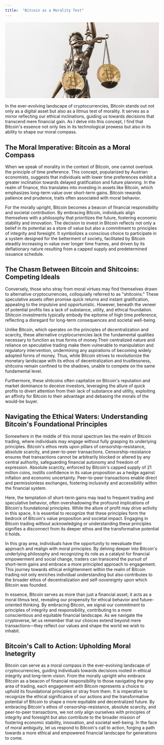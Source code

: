 ```yaml
---
title:  "Bitcoin as a Morality Test"
---
```

![Bitcoin Justice](/assets/JusticeStatueBitcoin.webp)

In the ever-evolving landscape of cryptocurrencies, Bitcoin stands out not only as a digital asset but also as a litmus test of morality. It serves as a mirror reflecting our ethical inclinations, guiding us towards decisions that transcend mere financial gain. As I delve into this concept, I find that Bitcoin's essence not only lies in its technological prowess but also in its ability to shape our moral compass.

## The Moral Imperative: Bitcoin as a Moral Compass

When we speak of morality in the context of Bitcoin, one cannot overlook the principle of time preference. This concept, popularized by Austrian economists, suggests that individuals with lower time preferences exhibit a greater inclination towards delayed gratification and future planning. In the realm of finance, this translates into investing in assets like Bitcoin, which emphasizes long-term value over short-term gains. Bitcoin rewards patience and prudence, traits often associated with moral behavior.

For the morally upright, Bitcoin becomes a beacon of financial responsibility and societal contribution. By embracing Bitcoin, individuals align themselves with a philosophy that prioritizes the future, fostering economic stability and innovation. The decision to invest in Bitcoin reflects not only a belief in its potential as a store of value but also a commitment to principles of integrity and foresight. It symbolizes a conscious choice to participate in a system designed for the betterment of society, facilitated by Bitcoin steadily increasing in value over longer time frames, and driven by its deflationary nature resulting from a capped supply and predetermined issuance schedule.

## The Chasm Between Bitcoin and Shitcoins: Competing Ideals 

Conversely, those who stray from moral virtues may find themselves drawn to alternative cryptocurrencies, colloquially referred to as "shitcoins." These speculative assets often promise quick returns and instant gratification, appealing to the impulsive and opportunistic. However, beneath the veneer of potential profits lies a lack of substance, utility, and ethical foundation. Shitcoin investments typically embody the epitome of high time preference, reflecting a disregard for long-term consequences and societal well-being. 

Unlike Bitcoin, which operates on the principles of decentralization and scarcity, these alternative cryptocurrencies lack the fundamental qualities necessary to function as true forms of money.Their centralized nature and reliance on speculative trading make them vulnerable to manipulation and regulatory intervention, undermining any aspirations of becoming widely adopted forms of money. Thus, while Bitcoin strives to revolutionize the monetary landscape with its ethos of decentralization and trustlessness, shitcoins remain confined to the shadows, unable to compete on the same fundamental level.

Furthermore, these shitcoins often capitalize on Bitcoin's reputation and market dominance to deceive investors, leveraging the allure of quick profits to divert attention from their lack of substance and utility, exploiting an affinity for Bitcoin to their advantage and debasing the morals of the would-be buyer.

## Navigating the Ethical Waters: Understanding Bitcoin's Foundational Principles

Somewhere in the middle of this moral spectrum lies the realm of Bitcoin trading, where individuals may engage without fully grasping its underlying principles. Bitcoin's ethos rests upon pillars of censorship-resistance, absolute scarcity, and peer-to-peer transactions. Censorship-resistance ensures that transactions cannot be arbitrarily blocked or altered by any central authority, safeguarding financial autonomy and freedom of expression. Absolute scarcity, enforced by Bitcoin's capped supply of 21 million coins, instills confidence in its value proposition as a hedge against inflation and economic uncertainty. Peer-to-peer transactions enable direct and permissionless exchanges, fostering inclusivity and accessibility within the financial system.

Here, the temptation of short-term gains may lead to frequent trading and speculative behavior, often overshadowing the profound implications of Bitcoin's foundational principles. While the allure of profit may drive activity in this space, it is essential to recognize that these principles form the bedrock of Bitcoin's value proposition and societal impact. Engaging in Bitcoin trading without acknowledging or understanding these principles signifies a disconnect from its deeper ethos and the transformative potential it holds.

In this gray area, individuals have the opportunity to reevaluate their approach and realign with moral principles. By delving deeper into Bitcoin's underlying philosophy and recognizing its role as a catalyst for financial empowerment and social change, traders can transcend the pursuit of short-term gains and embrace a more principled approach to engagement. This journey towards ethical enlightenment within the realm of Bitcoin trading not only enriches individual understanding but also contributes to the broader ethos of decentralization and self-sovereignty upon which Bitcoin was founded.

In essence, Bitcoin serves as more than just a financial asset; it acts as a moral litmus test, revealing our propensity for ethical behavior and future-oriented thinking. By embracing Bitcoin, we signal our commitment to principles of integrity and responsibility, contributing to a more conscientious and equitable financial landscape. As we navigate the cryptoverse, let us remember that our choices extend beyond mere transactions—they reflect our values and shape the world we wish to inhabit.

## Bitcoin's Call to Action: Upholding Moral Inetegrity

Bitcoin can serve as a moral compass in the ever-evolving landscape of cryptocurrencies, guiding individuals towards decisions rooted in ethical integrity and long-term vision. From the morally upright who embrace Bitcoin as a beacon of financial responsibility to those navigating the gray area of trading, each engagement with Bitcoin represents a choice to uphold its foundational principles or stray from them. It is imperative to recognize the ethical significance of our actions and the transformative potential of Bitcoin to shape a more equitable and decentralized future. By embracing Bitcoin's ethos of censorship-resistance, absolute scarcity, and peer-to-peer transactions, we not only align ourselves with principles of integrity and foresight but also contribute to the broader mission of fostering economic stability, innovation, and societal well-being. In the face of moral ambiguity, let us respond to Bitcoin's call to action, forging a path towards a more ethical and empowered financial landscape for generations to come.




